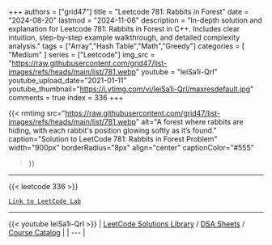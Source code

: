 
+++
authors = ["grid47"]
title = "Leetcode 781: Rabbits in Forest"
date = "2024-08-20"
lastmod = "2024-11-06"
description = "In-depth solution and explanation for Leetcode 781: Rabbits in Forest in C++. Includes clear intuition, step-by-step example walkthrough, and detailed complexity analysis."
tags = ["Array","Hash Table","Math","Greedy"]
categories = [
    "Medium"
]
series = ["Leetcode"]
img_src = "https://raw.githubusercontent.com/grid47/list-images/refs/heads/main/list/781.webp"
youtube = "leiSa1i-QrI"
youtube_upload_date="2021-01-11"
youtube_thumbnail="https://i.ytimg.com/vi/leiSa1i-QrI/maxresdefault.jpg"
comments = true
index = 336
+++


{{< rmtimg 
    src="https://raw.githubusercontent.com/grid47/list-images/refs/heads/main/list/781.webp" 
    alt="A forest where rabbits are hiding, with each rabbit's position glowing softly as it’s found."
    caption="Solution to LeetCode 781: Rabbits in Forest Problem"
    width="900px"
    borderRadius="8px"
    align="center" 
    captionColor="#555"
>}}
---
{{< leetcode 336 >}}

[`Link to LeetCode Lab`](https://leetcode.com/problems/rabbits-in-forest/description/)

---
{{< youtube leiSa1i-QrI >}}
| [LeetCode Solutions Library](https://grid47.xyz/leetcode/) / [DSA Sheets](https://grid47.xyz/sheets/) / [Course Catalog](https://grid47.xyz/courses/) |
| --- |
